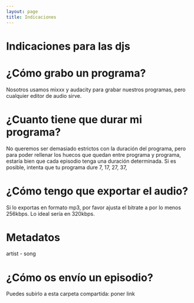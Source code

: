 ```yaml
---
layout: page
title: Indicaciones
---
```

# Indicaciones para las djs

# ¿Cómo grabo un programa?
Nosotros usamos mixxx y audacity para grabar nuestros programas, pero cualquier editor de audio sirve.

# ¿Cuanto tiene que durar mi programa?
No queremos ser demasiado estrictos con la duración del programa, pero para poder rellenar los huecos que quedan entre programa y programa, estaría bien que cada episodio tenga una duración determinada. Si es posible, intenta que tu programa dure 7, 17, 27, 37, 

# ¿Cómo tengo que exportar el audio?
Si lo exportas en formato mp3, por favor ajusta el bitrate a por lo menos 256kbps. Lo ideal sería en 320kbps.

# Metadatos
artist - song

# ¿Cómo os envío un episodio?
Puedes subirlo a esta carpeta compartida: poner link

